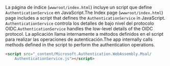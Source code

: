<span data-ttu-id="aab80-101">La página de índice (`wwwroot/index.html`) incluye un script que define `AuthenticationService` en JavaScript.</span><span class="sxs-lookup"><span data-stu-id="aab80-101">The Index page (`wwwroot/index.html`) page includes a script that defines the `AuthenticationService` in JavaScript.</span></span> <span data-ttu-id="aab80-102">`AuthenticationService` controla los detalles de bajo nivel del protocolo OIDC.</span><span class="sxs-lookup"><span data-stu-id="aab80-102">`AuthenticationService` handles the low-level details of the OIDC protocol.</span></span> <span data-ttu-id="aab80-103">La aplicación llama internamente a métodos definidos en el script para realizar las operaciones de autenticación.</span><span class="sxs-lookup"><span data-stu-id="aab80-103">The app internally calls methods defined in the script to perform the authentication operations.</span></span>

```html
<script src="_content/Microsoft.Authentication.WebAssembly.Msal/
    AuthenticationService.js"></script>
```

